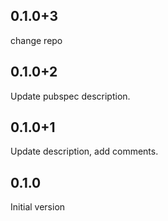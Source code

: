 ## 0.1.0+3

change repo

## 0.1.0+2

Update pubspec description.

## 0.1.0+1

Update description, add comments.

## 0.1.0

Initial version
